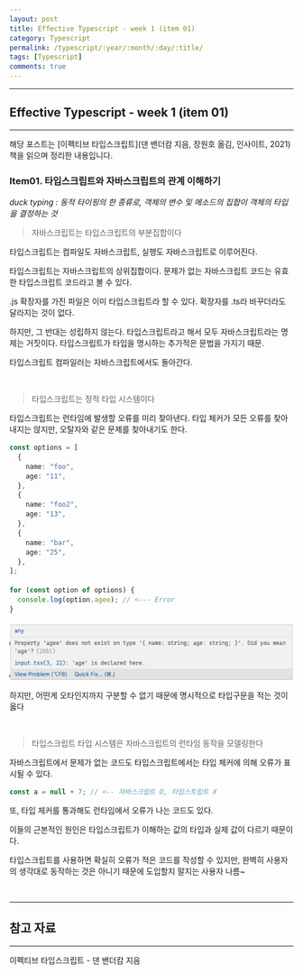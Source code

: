 ```yaml
---
layout: post
title: Effective Typescript - week 1 (item 01)
category: Typescript
permalink: /typescript/:year/:month/:day/:title/
tags: [Typescript]
comments: true
---
```


---

## Effective Typescript - week 1 (item 01)

---

해당 포스트는 [이펙티브 타입스크립트]\(댄 밴더캄 지음, 장원호 옮김, 인사이트, 2021) 책을 읽으며 정리한 내용입니다.

### Item01. 타입스크립트와 자바스크립트의 관계 이해하기

_duck typing : 동적 타이핑의 한 종류로, 객체의 변수 및 메소드의 집합이 객체의 타입을 결정하는 것_

> 자바스크립트는 타입스크립트의 부분집합이다

타입스크립트는 컴파일도 자바스크립트, 실행도 자바스크립트로 이루어진다.

타입스크립트는 자바스크립트의 상위집합이다. 문제가 없는 자바스크립트 코드는 유효한 타입스크립트 코드라고 볼 수 있다.

.js 확장자를 가진 파일은 이미 타입스크립트라 할 수 있다. 확장자를 .ts라 바꾸더라도 달라지는 것이 없다.

하지만, 그 반대는 성립하지 않는다. 타입스크립트라고 해서 모두 자바스크립트라는 명제는 거짓이다. 타입스크립트가 타입을 명시하는 추가적은 문법을 가지기 때문.

타입스크립트 컴파일러는 자바스크립트에서도 돌아간다.

<br>

> 타입스크립트는 정적 타입 시스템이다

타입스크립트는 런타임에 발생할 오류를 미리 찾아낸다. 타입 체커가 모든 오류를 찾아내지는 않지만, 오탈자와 같은 문제를 찾아내기도 한다.

```typescript
const options = [
  {
    name: "foo",
    age: "11",
  },
  {
    name: "foo2",
    age: "13",
  },
  {
    name: "bar",
    age: "25",
  },
];

for (const option of options) {
  console.log(option.agee); // <--- Error
}
```

![스크린샷](/assets/post/typescript/2022-04-11-01.png)

하지만, 어떤게 오타인지까지 구분할 수 없기 때문에 명시적으로 타입구문을 적는 것이 옳다

<br>

> 타입스크립트 타입 시스템은 자바스크립트의 런타임 동작을 모델링한다

자바스크립트에서 문제가 없는 코드도 타입스크립트에서는 타입 체커에 의해 오류가 표시될 수 있다.

```typescript
const a = null + 7; // <-- 자바스크립트 O, 타입스트립트 X
```

또, 타입 체커를 통과해도 런타임에서 오류가 나는 코드도 있다.

이들의 근본적인 원인은 타입스크립트가 이해하는 값의 타입과 실제 값이 다르기 때문이다.

타입스크립트를 사용하면 확실히 오류가 적은 코드를 작성할 수 있지만, 완벽히 사용자의 생각대로 동작하는 것은 아니기 때문에 도입할지 말지는 사용자 나름~

<br>

---

## 참고 자료

---

이펙티브 타입스크립트 - 댄 밴더캄 지음
